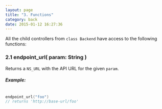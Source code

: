```yaml
---
layout: page
title: "3. Functions"
category: back
date: 2015-01-12 16:27:36
---
```


All the child controllers from `class Backend` have access to the following functions:

### 2.1 endpoint_url( param: String )
Returns a `NS_URL` with the API URL for the given `param`.

##### Example:
```swift

endpoint_url("foo")
// returns 'http://base-url/foo'


```

